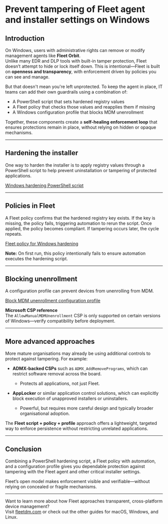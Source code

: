 # Prevent tampering of Fleet agent and installer settings on Windows

## Introduction
On Windows, users with administrative rights can remove or modify management agents like **Fleet Orbit**.  
Unlike many EDR and DLP tools with built-in tamper protection, Fleet doesn’t attempt to hide or lock itself down. This is intentional—Fleet is built on **openness and transparency**, with enforcement driven by policies you can see and manage.

But that doesn't mean you're left unprotected. To keep the agent in place, IT teams can add their own guardrails using a combination of:

- A PowerShell script that sets hardened registry values  
- A Fleet policy that checks those values and reapplies them if missing  
- A Windows configuration profile that blocks MDM unenrollment  

Together, these components create a **self-healing enforcement loop** that ensures protections remain in place, without relying on hidden or opaque mechanisms.

---

## Hardening the installer
One way to harden the installer is to apply registry values through a PowerShell script to help prevent uninstallation or tampering of protected applications.

[Windows hardening PowerShell script](https://github.com/fleetdm/fleet/blob/main/assets/scripts/windows-fleet-hardening.ps1)

---

## Policies in Fleet
A Fleet policy confirms that the hardened registry key exists. If the key is missing, the policy fails, triggering automation to rerun the script. Once applied, the policy becomes compliant. If tampering occurs later, the cycle repeats.

[Fleet policy for Windows hardening](https://github.com/fleetdm/fleet/blob/main/assets/policies/windows-fleet-hardening.policies.yml)

**Note:** On first run, this policy intentionally fails to ensure automation executes the hardening script.

---

## Blocking unenrollment
A configuration profile can prevent devices from unenrolling from MDM.

[Block MDM unenrollment configuration profile](https://github.com/fleetdm/fleet/blob/main/assets/configuration-profiles/BlockMDMUnenrollment.xml)

**Microsoft CSP reference**  
The `AllowManualMDMUnenrollment` CSP is only supported on certain versions of Windows—verify compatibility before deployment.

---

## More advanced approaches
More mature organisations may already be using additional controls to protect against tampering. For example:

- **ADMX-backed CSPs** such as `ADMX_AddRemovePrograms`, which can restrict software removal across the board.  
  - Protects all applications, not just Fleet. 

- **AppLocker** or similar application control solutions, which can explicitly block execution of unapproved installers or uninstallers.  
  - Powerful, but requires more careful design and typically broader organisational adoption.  

The **Fleet script + policy + profile** approach offers a lightweight, targeted way to enforce persistence without restricting unrelated applications.

---

## Conclusion
Combining a PowerShell hardening script, a Fleet policy with automation, and a configuration profile gives you dependable protection against tampering with the Fleet agent and other critical installer settings.

Fleet’s open model makes enforcement visible and verifiable—without relying on concealed or fragile mechanisms.

---

Want to learn more about how Fleet approaches transparent, cross-platform device management?  
Visit [fleetdm.com](https://fleetdm.com) or check out the other guides for macOS, Windows, and Linux.

<meta name="articleTitle" value="Prevent tampering of Fleet agent and installer settings on Windows.">
<meta name="authorFullName" value="Adam Baali">
<meta name="authorGitHubUsername" value="AdamBaali">
<meta name="category" value="articles">
<meta name="publishedOn" value="2025-08-29">
<meta name="description" value="On Windows, users with administrative rights can remove or modify management agents like **Fleet Orbit**.">
